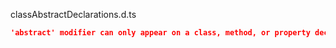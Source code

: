 classAbstractDeclarations.d.ts
```json
'abstract' modifier can only appear on a class, method, or property declaration.
```
